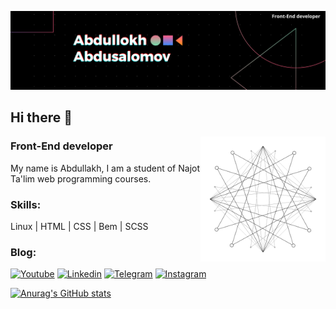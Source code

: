 [![Header](https://github.com/abdullox0900/abdullox0900/blob/main/assets/Black%20Technology%20LinkedIn%20Banner.png)](https://www.youtube.com/channel/UCdsON9IVWa9do4In6oMe66g)

## Hi there 👋

<img src="https://github.com/abdullox0900/abdullox0900/blob/main/assets/InnocentSlushyApe-size_restricted.gif" alt="animation" width=200 height=200 align="right">

### Front-End developer
 My name is Abdullakh, I am a student of Najot Ta'lim web programming courses.

### Skills:
Linux | HTML | CSS | Bem | SCSS

### Blog:
[![Youtube](https://img.shields.io/badge/-Youtube-090909?style=for-the-badge&logo=youtube&logoColor=FF0000)](https://www.youtube.com/channel/UCdsON9IVWa9do4In6oMe66g)
[![Linkedin](https://img.shields.io/badge/-Linkedin-090909?style=for-the-badge&logo=linkedin&logoColor=0077B7)](https://www.linkedin.com/in/abdullokh-abdusalomov-8bb59b225/)
[![Telegram](https://img.shields.io/badge/-Telegram-090909?style=for-the-badge&logo=telegram&logoColor=27A0D9)](https://t.me/joinchat/1oWhss7fyQA0MzQy)
[![Instagram](https://img.shields.io/badge/-Instagram-090909?style=for-the-badge&logo=instagram&logoColor=B4068E)](https://www.instagram.com/?hl=ru)


[![Anurag's GitHub stats](https://github-readme-stats.vercel.app/api?username=abdullox0900&show_icons=true&theme=dark&icon_color=fff&text_color=0066B8&bg_color=090909)](https://github.com/anuraghazra/github-readme-stats)
